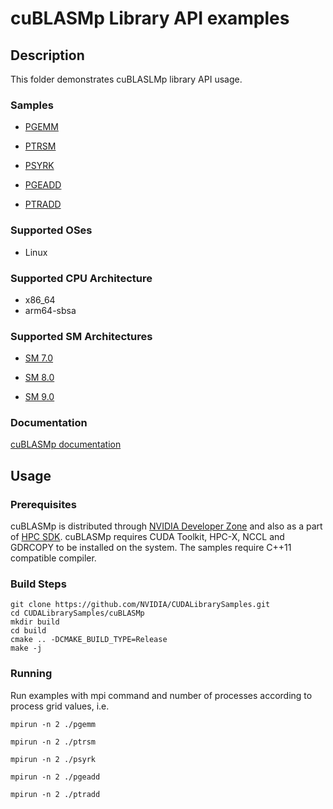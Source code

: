# cuBLASMp Library API examples

## Description 

This folder demonstrates cuBLASLMp library API usage.

### Samples

* [ PGEMM ](pgemm.cu)

* [ PTRSM ](ptrsm.cu)

* [ PSYRK ](psyrk.cu)

* [ PGEADD ](pgeadd.cu)

* [ PTRADD ](ptradd.cu)

### Supported OSes

* Linux

### Supported CPU Architecture

* x86_64
* arm64-sbsa

### Supported SM Architectures

* [SM 7.0 ](https://developer.nvidia.com/cuda-gpus)

* [SM 8.0 ](https://developer.nvidia.com/cuda-gpus)

* [SM 9.0 ](https://developer.nvidia.com/cuda-gpus)

### Documentation

[cuBLASMp documentation](https://docs.nvidia.com/cuda/cublasmp)

## Usage

### Prerequisites

cuBLASMp is distributed through [NVIDIA Developer Zone](https://developer.nvidia.com/cublasmp-downloads) and also as a part of [HPC SDK](https://developer.nvidia.com/hpc-sdk). cuBLASMp requires CUDA Toolkit, HPC-X, NCCL and GDRCOPY to be installed on the system. The samples require C++11 compatible compiler. 

### Build Steps

    git clone https://github.com/NVIDIA/CUDALibrarySamples.git
    cd CUDALibrarySamples/cuBLASMp
    mkdir build
    cd build
    cmake .. -DCMAKE_BUILD_TYPE=Release
    make -j

### Running

Run examples with mpi command and number of processes according to process grid values, i.e.

`mpirun -n 2 ./pgemm`

`mpirun -n 2 ./ptrsm`

`mpirun -n 2 ./psyrk`

`mpirun -n 2 ./pgeadd`

`mpirun -n 2 ./ptradd`
